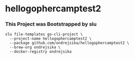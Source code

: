 # hellogophercamptest2

### This Project was Bootstrapped by slu

```
slu file-templates go-cli-project \
  --project-name hellogophercamptest2 \
  --package github.com/ondrejsika/hellogophercamptest2 \
  --brew-org ondrejsika \
  --docker-registry ondrejsika
```
